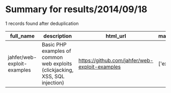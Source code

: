 
# Summary for results/2014/09/18
    
1 records found after deduplication

| full_name | description | html_url | matched_list | matched_count | pushed_at | size | stargazers_count | language | forks_count | vul_ids |
|-----------------------------|------------------------------------------------------------------------------|------------------------------------------------|----------------|-----------------|---------------------------|--------|--------------------|------------|---------------|-----------|
| jahfer/web-exploit-examples | Basic PHP examples of common web exploits (clickjacking, XSS, SQL injection) | https://github.com/jahfer/web-exploit-examples | ['exploit'] | 1 | 2014-09-18 02:47:52+00:00 | 308 | 0 | PHP | 0 | [] |
